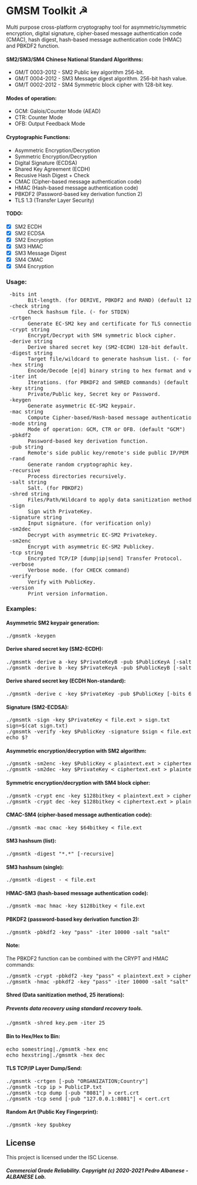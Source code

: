 # GMSM Toolkit ☭
Multi purpose cross-platform cryptography tool for asymmetric/symmetric encryption, digital signature, cipher-based message authentication code (CMAC), hash digest, hash-based message authentication code (HMAC) and PBKDF2 function.

#### SM2/SM3/SM4 Chinese National Standard Algorithms:
* GM/T 0003-2012 - SM2 Public key algorithm 256-bit.
* GM/T 0004-2012 - SM3 Message digest algorithm. 256-bit hash value.
* GM/T 0002-2012 - SM4 Symmetric block cipher with 128-bit key.

#### Modes of operation:
* GCM: Galois/Counter Mode (AEAD)
* CTR: Counter Mode
* OFB: Output Feedback Mode

#### Cryptographic Functions:
* Asymmetric Encryption/Decryption
* Symmetric Encryption/Decryption
* Digital Signature (ECDSA)
* Shared Key Agreement (ECDH)
* Recusive Hash Digest + Check 
* CMAC (Cipher-based message authentication code)
* HMAC (Hash-based message authentication code)
* PBKDF2 (Password-based key derivation function 2)
* TLS 1.3 (Transfer Layer Security)

#### TODO:
  - [X] SM2 ECDH
  - [X] SM2 ECDSA
  - [X] SM2 Encryption
  - [x] SM3 HMAC
  - [x] SM3 Message Digest
  - [x] SM4 CMAC
  - [x] SM4 Encryption

### Usage:
<pre> -bits int
       Bit-length. (for DERIVE, PBKDF2 and RAND) (default 128)
 -check string
       Check hashsum file. (- for STDIN)
 -crtgen
       Generate EC-SM2 key and certificate for TLS connection.
 -crypt string
       Encrypt/Decrypt with SM4 symmetric block cipher.
 -derive string
       Derive shared secret key (SM2-ECDH) 128-bit default.
 -digest string
       Target file/wildcard to generate hashsum list. (- for STDIN)
 -hex string
       Encode/Decode [e|d] binary string to hex format and vice-versa.
 -iter int
       Iterations. (for PBKDF2 and SHRED commands) (default 1)
 -key string
       Private/Public key, Secret key or Password.
 -keygen
       Generate asymmetric EC-SM2 keypair.
 -mac string
       Compute Cipher-based/Hash-based message authentication code.
 -mode string
       Mode of operation: GCM, CTR or OFB. (default "GCM")
 -pbkdf2
       Password-based key derivation function.
 -pub string
       Remote's side public key/remote's side public IP/PEM BLOCK.
 -rand
       Generate random cryptographic key.
 -recursive
       Process directories recursively.
 -salt string
       Salt. (for PBKDF2)
 -shred string
       Files/Path/Wildcard to apply data sanitization method.
 -sign
       Sign with PrivateKey.
 -signature string
       Input signature. (for verification only)
 -sm2dec
       Decrypt with asymmetric EC-SM2 Privatekey.
 -sm2enc
       Encrypt with asymmetric EC-SM2 Publickey.
 -tcp string
       Encrypted TCP/IP [dump|ip|send] Transfer Protocol.
 -verbose
       Verbose mode. (for CHECK command)
 -verify
       Verify with PublicKey.
 -version
       Print version information.</pre>

### Examples:
#### Asymmetric SM2 keypair generation:
<pre>./gmsmtk -keygen
</pre>
#### Derive shared secret key (SM2-ECDH):
<pre>./gmsmtk -derive a -key $PrivateKeyB -pub $PublicKeyA [-salt RandA;RandB] [-bits 64|128|256]
./gmsmtk -derive b -key $PrivateKeyA -pub $PublicKeyB [-salt RandA;RandB] [-bits 64|128|256]
</pre>
#### Derive shared secret key (ECDH Non-standard):
<pre>./gmsmtk -derive c -key $PrivateKey -pub $PublicKey [-bits 64|128|256]
</pre>
#### Signature (SM2-ECDSA):
<pre>./gmsmtk -sign -key $PrivateKey < file.ext > sign.txt
sign=$(cat sign.txt)
./gmsmtk -verify -key $PublicKey -signature $sign < file.ext
echo $?
</pre>
#### Asymmetric encryption/decryption with SM2 algorithm:
<pre>./gmsmtk -sm2enc -key $PublicKey < plaintext.ext > ciphertext.ext
./gmsmtk -sm2dec -key $PrivateKey < ciphertext.ext > plaintext.ext
</pre>
#### Symmetric encryption/decryption with SM4 block cipher:
<pre>./gmsmtk -crypt enc -key $128bitkey < plaintext.ext > ciphertext.ext
./gmsmtk -crypt dec -key $128bitkey < ciphertext.ext > plaintext.ext
</pre>
#### CMAC-SM4 (cipher-based message authentication code):
<pre>./gmsmtk -mac cmac -key $64bitkey < file.ext
</pre>
#### SM3 hashsum (list):
<pre>./gmsmtk -digest "*.*" [-recursive]
</pre>
#### SM3 hashsum (single):
<pre>./gmsmtk -digest - < file.ext
</pre>
#### HMAC-SM3 (hash-based message authentication code):
<pre>./gmsmtk -mac hmac -key $128bitkey < file.ext
</pre>
#### PBKDF2 (password-based key derivation function 2):
<pre>./gmsmtk -pbkdf2 -key "pass" -iter 10000 -salt "salt"
</pre>
#### Note:
The PBKDF2 function can be combined with the CRYPT and HMAC commands:
<pre>./gmsmtk -crypt -pbkdf2 -key "pass" < plaintext.ext > ciphertext.ext
./gmsmtk -hmac -pbkdf2 -key "pass" -iter 10000 -salt "salt" < file.ext
</pre>
#### Shred (Data sanitization method, 25 iterations):
##### Prevents data recovery using standard recovery tools.
<pre>./gmsmtk -shred key.pem -iter 25
</pre>
#### Bin to Hex/Hex to Bin:
<pre>echo somestring|./gmsmtk -hex enc
echo hexstring|./gmsmtk -hex dec
</pre>
#### TLS TCP/IP Layer Dump/Send:
<pre>./gmsmtk -crtgen [-pub "ORGANIZATION;Country"]
./gmsmtk -tcp ip > PublicIP.txt
./gmsmtk -tcp dump [-pub "8081"] > cert.crt
./gmsmtk -tcp send [-pub "127.0.0.1:8081"] < cert.crt
</pre>
#### Random Art (Public Key Fingerprint):
<pre>./gmsmtk -key $pubkey
</pre>
## License

This project is licensed under the ISC License.

##### Commercial Grade Reliability. Copyright (c) 2020-2021 Pedro Albanese - ALBANESE Lab.
